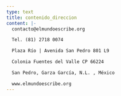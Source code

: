 ```yaml
---
type: text
title: contenido_direccion
content: |-
  contacto@elmundoescribe.org

  Tel. (81) 2718 0074

  Plaza Río | Avenida San Pedro 801 L9

  Colonia Fuentes del Valle CP 66224

  San Pedro, Garza García, N.L. , México

  www.elmundoescribe.org
---
```


